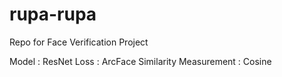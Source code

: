 # rupa-rupa

Repo for Face Verification Project

Model : ResNet
Loss : ArcFace
Similarity Measurement : Cosine
